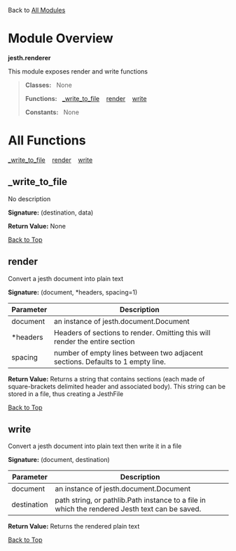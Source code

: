 Back to [All Modules](https://github.com/pyrustic/jesth/blob/master/docs/modules/README.md#readme)

# Module Overview

**jesth.renderer**
 
This module exposes render and write functions

> **Classes:** &nbsp; None
>
> **Functions:** &nbsp; [\_write\_to\_file](#_write_to_file) &nbsp;&nbsp; [render](#render) &nbsp;&nbsp; [write](#write)
>
> **Constants:** &nbsp; None

# All Functions
[\_write\_to\_file](#_write_to_file) &nbsp;&nbsp; [render](#render) &nbsp;&nbsp; [write](#write)

## \_write\_to\_file
No description



**Signature:** (destination, data)





**Return Value:** None

[Back to Top](#module-overview)


## render
Convert a jesth document into plain text



**Signature:** (document, \*headers, spacing=1)

|Parameter|Description|
|---|---|
|document|an instance of jesth.document.Document|
|\*headers|Headers of sections to render. Omitting this will render the entire section|
|spacing|number of empty lines between two adjacent sections. Defaults to 1 empty line.|





**Return Value:** Returns a string that contains sections (each made of square-brackets
delimited header and associated body). This string can be stored in a file,
thus creating a JesthFile

[Back to Top](#module-overview)


## write
Convert a jesth document into plain text then write it in a file



**Signature:** (document, destination)

|Parameter|Description|
|---|---|
|document|an instance of jesth.document.Document|
|destination|path string, or pathlib.Path instance to a file in which the rendered Jesth text can be saved.|





**Return Value:** Returns the rendered plain text

[Back to Top](#module-overview)


